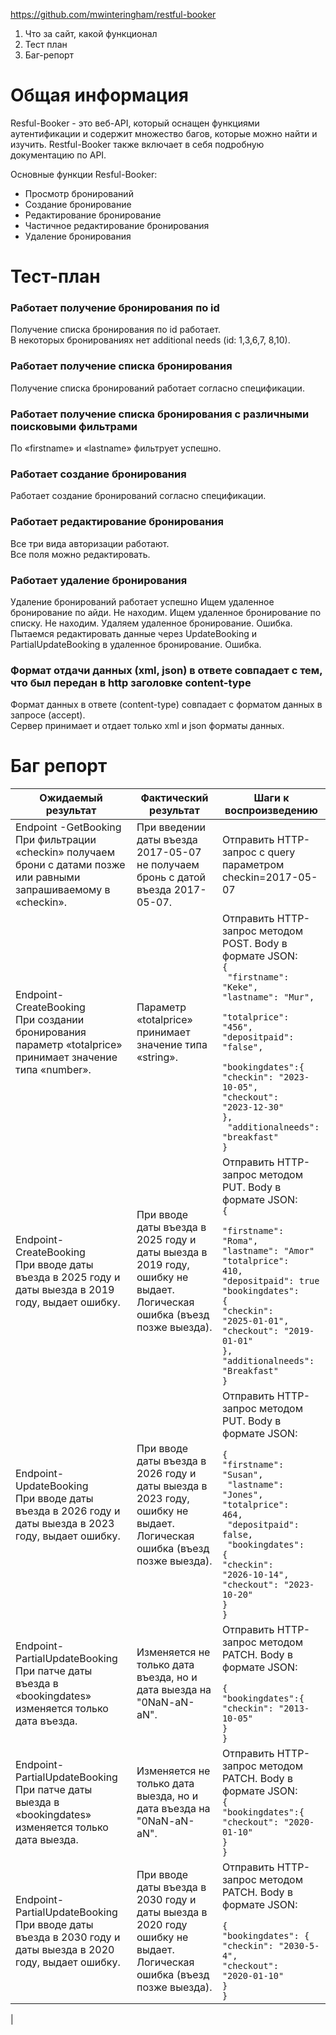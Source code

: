 https://github.com/mwinteringham/restful-booker  
1. Что за сайт, какой функционал
2. Тест план
3. Баг-репорт  

# Общая информация 
Resful-Booker - это веб-API, который оснащен функциями аутентификации и содержит множество багов, которые можно найти и изучить. Restful-Booker также включает в себя подробную документацию по API. 

Основные функции Resful-Booker:  
- Просмотр бронирований  
- Создание бронирование
- Редактирование бронирование 
- Частичное редактирование бронирования
- Удаление бронирования
 


# Тест-план
### Работает получение бронирования по id  
Получение списка бронирования по id работает.  
В некоторых бронированиях нет additional needs (id: 1,3,6,7, 8,10).
### Работает получение списка бронирования
Получение списка бронирований работает согласно спецификации.  
### Работает получение списка бронирования с различными поисковыми фильтрами 
По «firstname» и «lastname» фильтрует успешно.  
### Работает создание бронирования
Работает создание бронирований согласно спецификации.  
### Работает редактирование бронирования
Все три вида авторизации работают.  
Все поля можно редактировать.  
### Работает удаление бронирования
Удаление бронирований работает успешно
Ищем удаленное бронирование по айди. Не находим.
Ищем удаленное бронирование по списку. Не находим.
Удаляем удаленное бронирование. Ошибка.
Пытаемся редактировать данные через UpdateBooking и PartialUpdateBooking в удаленное бронирование. Ошибка.  
### Формат отдачи данных (xml, json) в ответе совпадает с тем, что был передан в http заголовке content-type 
Формат данных в ответе (content-type) совпадает c форматом данных в запросе (accept).  
Сервер принимает и отдает только xml и json форматы данных.  
# Баг репорт
| Ожидаемый результат  | Фактический результат  | Шаги к воспроизведению |
|---|---|---|
|Endpoint -GetBooking <br> При фильтрации «checkin» получаем брони с датами позже или равными запрашиваемому в «checkin».| При введении даты въезда 2017-05-07 не получаем бронь с датой въезда 2017-05-07.| Отправить HTTP-запрос с query параметром checkin=2017-05-07|
|Endpoint-CreateBooking <br> При создании бронирования параметр «totalprice» принимает значение типа «number».| Параметр «totalprice» принимает значение типа «string». |Отправить HTTP-запрос методом POST. Body в формате JSON: <br> <code>{ <br> "firstname": "Keke",<br>"lastname": "Mur",<br> "totalprice": "456",<br>"depositpaid": "false",<br> "bookingdates":{<br>"checkin": "2023-10-05",<br>"checkout": "2023-12-30"<br>},<br> "additionalneeds": "breakfast"<br>}<code>|
|Endpoint-CreateBooking<br>При вводе даты въезда в 2025 году и даты выезда в 2019 году, выдает ошибку. |При вводе даты въезда в 2025 году и даты выезда в 2019 году, ошибку не выдает.<br> Логическая ошибка (въезд позже выезда).|Отправить HTTP-запрос методом PUT. Body в формате JSON:<code><br>{ <br>"firstname": "Roma", <br>"lastname": "Amor"<br>"totalprice": 410,<br>"depositpaid": true<br>"bookingdates": <br>{<br>"checkin": "2025-01-01",<br>"checkout": "2019-01-01"<br>},<br>"additionalneeds": "Breakfast"<br>}<code>|
|Endpoint-UpdateBooking<br>При вводе даты въезда в 2026 году и даты выезда в 2023 году, выдает ошибку.| При вводе даты въезда в 2026 году и даты выезда в 2023 году, ошибку не выдает.<br> Логическая ошибка (въезд позже выезда).|Отправить HTTP-запрос методом PUT. Body в формате JSON:<code><br> {<br>"firstname": "Susan",<br> "lastname": "Jones",<br>"totalprice": 464,<br> "depositpaid": false,<br> "bookingdates": <br>{<br>"checkin": "2026-10-14",<br>"checkout": "2023-10-20"<br>}<br>}<code>|
| Endpoint-PartialUpdateBooking <br>При патче даты въезда в «bookingdates» изменяется только дата въезда.|Изменяется не только дата въезда, но и дата выезда на "0NaN-aN-aN". |Отправить HTTP-запрос методом PATCH. Body в формате JSON:<br> <code> {<br>"bookingdates":{<br>"checkin": "2013-10-05"<br>}<br>} <code>|
|Endpoint-PartialUpdateBooking <br>При патче даты выезда в «bookingdates» изменяется только дата выезда.| Изменяется не только дата выезда, но и дата въезда на "0NaN-aN-aN".| Отправить HTTP-запрос методом PATCH. Body в формате JSON: <br><code>{<br>"bookingdates":{<br>"checkout": "2020-01-10"<br>}<br>} <code>|
|Endpoint-PartialUpdateBooking <br>При вводе даты въезда в 2030 году и даты выезда в 2020 году, выдает ошибку.| При вводе даты въезда в 2030 году и даты выезда в 2020 году ошибку не выдает. <br>Логическая ошибка (въезд позже выезда).| Отправить HTTP-запрос методом PATCH. Body в формате JSON:<br> <code> {<br>"bookingdates": {<br>"checkin": "2030-5-4",<br>"checkout": "2020-01-10"<br>}<br>}
  |



